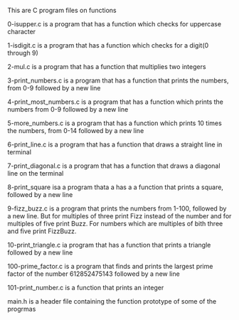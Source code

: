 This are C program files on functions

0-isupper.c is a program that has a function which checks for uppercase character

1-isdigit.c is a program that has a function which checks for a digit(0 through 9)

2-mul.c is a program that has a function that multiplies two integers

3-print_numbers.c is a program that has a function that prints the numbers, from 0-9 followed by a new line

4-print_most_numbers.c is a program that has a function which prints the numbers from 0-9 followed by a new line

5-more_numbers.c is a program that has a function which prints 10 times the numbers, from 0-14 followed by a new line

6-print_line.c is a program that has a function that draws a straight line in terminal

7-print_diagonal.c is a program that has a function that draws a diagonal line on the terminal

8-print_square isa a program thata a has a a function that prints a square, followed by a new line

9-fizz_buzz.c is a program that prints the numbers from 1-100, followed by a new line. But for multiples of three print Fizz instead of the number and for multiples of five print Buzz. For numbers which are multiples of bith three and five print FizzBuzz.

10-print_triangle.c ia program that has a function that prints a triangle followed by a new line

100-prime_factor.c is a program that finds and prints the largest prime factor of the number 612852475143 followed by a new line

101-print_number.c is a function that prints an integer

main.h is a header file containing the function prototype of some of the progrmas
